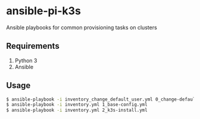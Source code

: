 # ansible-pi-k3s
Ansible playbooks for common provisioning tasks on clusters

## Requirements
1. Python 3
1. Ansible

## Usage
```bash
$ ansible-playbook -i inventory_change_default_user.yml 0_change-default-user.yml
$ ansible-playbook -i inventory.yml 1_base-config.yml
$ ansible-playbook -i inventory.yml 2_k3s-install.yml
```